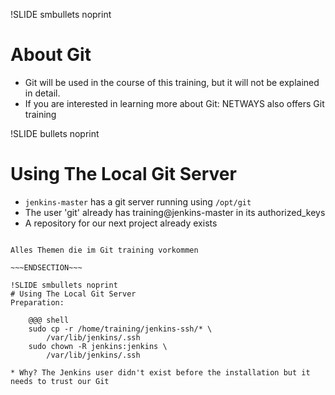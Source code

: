 !SLIDE smbullets noprint
# About Git
* Git will be used in the course of this training, but it will not be explained in detail.  
* If you are interested in learning more about Git: NETWAYS also offers Git training

!SLIDE bullets noprint
# Using The Local Git Server
* `jenkins-master` has a git server running using `/opt/git`
* The user 'git' already has training@jenkins-master in its authorized\_keys
* A repository for our next project already exists
~~~SECTION:notes~~~

Alles Themen die im Git training vorkommen

~~~ENDSECTION~~~

!SLIDE smbullets noprint
# Using The Local Git Server
Preparation:

    @@@ shell
	sudo cp -r /home/training/jenkins-ssh/* \
	    /var/lib/jenkins/.ssh
	sudo chown -R jenkins:jenkins \
	    /var/lib/jenkins/.ssh

* Why? The Jenkins user didn't exist before the installation but it needs to trust our Git
